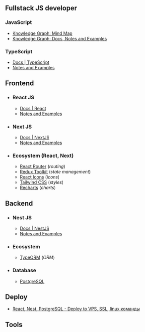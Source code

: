 ## Fullstack JS developer

### JavaScript
- [Knowledge Graph: Mind Map](https://jeankei.github.io/graphJS/)
- [Knowledge Graph: Docs, Notes and Examples](/examples/js.md)

### TypeScript
- [Docs | TypeScript](https://www.typescriptlang.org/docs/)
- [Notes and Examples](/examples/ts.md)

## Frontend

- ### React JS
    -  [Docs | React](https://react.dev/learn)
    -  [Notes and Examples](/examples/react.md)

- ### Next JS
    - [Docs | NextJS](https://nextjs.org/docs)
    - [Notes and Examples](/examples/next.md)

- ### Ecosystem (React, Next)

    - [React Router](https://reactrouter.com/en/main) (*routing*)
    - [Redux Toolkit](https://redux-toolkit.js.org/) (*state management*)
    - [React Icons](https://react-icons.github.io/react-icons/) (*icons*)
    - [Tailwind CSS](/examples/react.md) (*styles*)
    - [Recharts](/examples/react.md) (*charts*)


## Backend

- ### Nest JS
    - [Docs | NestJS](https://docs.nestjs.com/)
    - [Notes and Examples](/examples/nest.md)
    
- ### Ecosystem
    - [TypeORM](https://typeorm.io/) (*ORM*)


- ### Database
    - [PostgreSQL](https://www.postgresql.org/)

## Deploy
- [React, Nest, PostgreSQL - Deploy to VPS, SSL, linux команды](/examples/deploy/react-nest=postgreSQL.md)
## Tools


